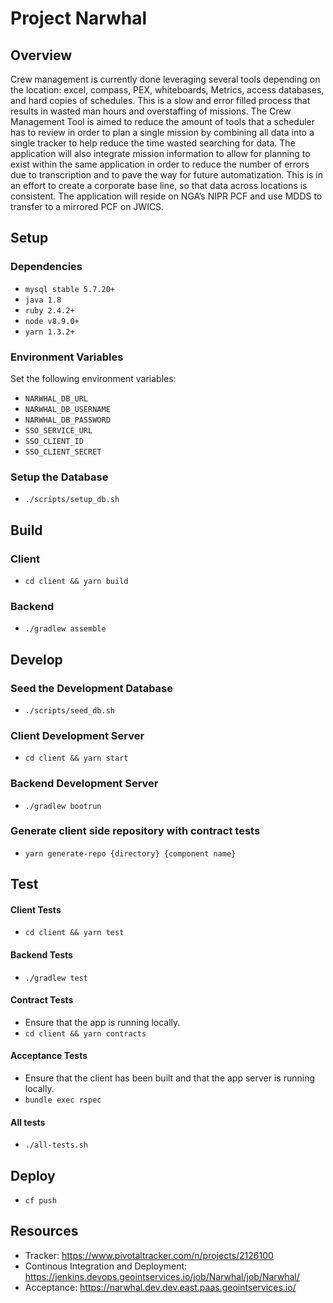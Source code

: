 # Project Narwhal
## Overview
Crew management is currently done leveraging several tools depending on the location: excel, compass, PEX, whiteboards, Metrics, access databases, and hard copies of schedules. This is a slow and error filled process that results in wasted man hours and overstaffing of missions.  The Crew Management Tool is aimed to reduce the amount of tools that a scheduler has to review in order to plan a single mission by combining all data into a single tracker to help reduce the time wasted searching for data. The application will also integrate mission information to allow for planning to exist within the same application in order to reduce the number of errors due to transcription and to pave the way for future automatization. This is in an effort to create a corporate base line, so that data across locations is consistent. The application will reside on NGA’s NIPR PCF and use MDDS to transfer to a mirrored PCF on JWICS.


## Setup
### Dependencies
* `mysql stable 5.7.20+`
* `java 1.8`
* `ruby 2.4.2+`
* `node v8.9.0+`
* `yarn 1.3.2+`

### Environment Variables
Set the following environment variables:
- `NARWHAL_DB_URL`  
- `NARWHAL_DB_USERNAME`
- `NARWHAL_DB_PASSWORD`
- `SSO_SERVICE_URL`
- `SSO_CLIENT_ID`
- `SSO_CLIENT_SECRET`

### Setup the Database
* `./scripts/setup_db.sh`

## Build
### Client
* `cd client && yarn build`

### Backend
* `./gradlew assemble`

## Develop
### Seed the Development Database
* `./scripts/seed_db.sh`

### Client Development Server
* `cd client && yarn start`

### Backend Development Server
* `./gradlew bootrun`

### Generate client side repository with contract tests
* `yarn generate-repo {directory} {component name}`

## Test
#### Client Tests
* `cd client && yarn test`

#### Backend Tests
* `./gradlew test`

#### Contract Tests
* Ensure that the app is running locally.
* `cd client && yarn contracts`

#### Acceptance Tests
* Ensure that the client has been built and that the app server is running locally.
* `bundle exec rspec`

#### All tests
* `./all-tests.sh`

## Deploy
* `cf push`

## Resources
- Tracker: https://www.pivotaltracker.com/n/projects/2126100
- Continous Integration and Deployment: https://jenkins.devops.geointservices.io/job/Narwhal/job/Narwhal/
- Acceptance: https://narwhal.dev.dev.east.paas.geointservices.io/

